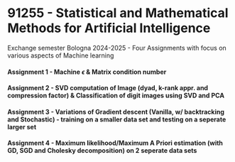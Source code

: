 # 91255 - Statistical and Mathematical Methods for Artificial Intelligence
Exchange semester Bologna 2024-2025 - Four Assignments with focus on various aspects of Machine learning
#### Assignment 1 - Machine $\epsilon$ & Matrix condition number 
#### Assignment 2 - SVD computation of Image (dyad, k-rank appr. and compression factor) & Classification of digit images using SVD and PCA 
#### Assignment 3 - Variations of Gradient descent (Vanilla, w/ backtracking and Stochastic) - training on a smaller data set and testing on a seperate larger set 
#### Assignment 4 - Maximum likelihood/Maximum A Priori estimation (with GD, SGD and Cholesky decomposition) on 2 seperate data sets 

